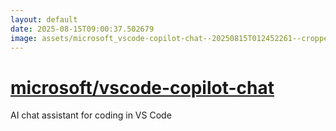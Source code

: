 ```yaml
---
layout: default
date: 2025-08-15T09:00:37.502679
image: assets/microsoft_vscode-copilot-chat--20250815T012452261--cropped.png
---
```


# [microsoft/vscode-copilot-chat](https://github.com/microsoft/vscode-copilot-chat)

AI chat assistant for coding in VS Code
